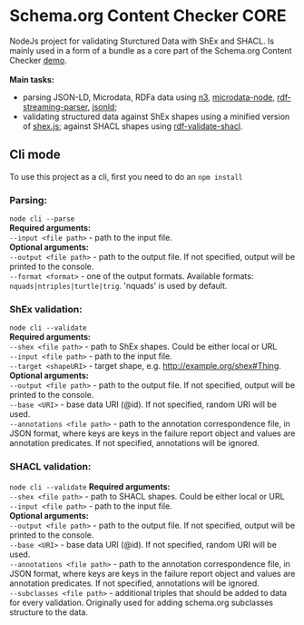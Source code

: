 # Schema.org Content Checker CORE
NodeJs project for validating Sturctured Data with ShEx and SHACL. Is mainly used in a form of a bundle as a core part of the Schema.org Content Checker [demo](https://www.gnomus042.com/). <br /><br />
**Main tasks:**
- parsing JSON-LD, Microdata, RDFa data using [n3](https://github.com/rdfjs/N3.js/), [microdata-node](https://github.com/Janpot/microdata-node), [rdf-streaming-parser](https://github.com/rubensworks/rdfa-streaming-parser.js), [jsonld](https://www.npmjs.com/package/jsonld);
- validating structured data against ShEx shapes using a minified version of [shex.js](https://github.com/shexSpec/shex.js); against SHACL shapes using [rdf-validate-shacl](https://github.com/zazuko/rdf-validate-shacl).

## Cli mode
To use this project as a cli, first you need to do an ```npm install```
### Parsing: 
```node cli --parse```<br />
**Required arguments:** <br />
```--input <file path>``` - path to the input file. <br />
**Optional arguments:** <br />
```--output <file path>``` - path to the output file. If not specified, output will be printed to the console. <br />
```--format <format>``` - one of the output formats. Available formats: ```nquads|ntriples|turtle|trig```. 'nquads' is used by default.
### ShEx validation:
```node cli --validate```<br />
**Required arguments:** <br />
```--shex <file path>``` - path to ShEx shapes. Could be either local or URL <br />
```--input <file path>``` - path to the input file. <br />
```--target <shapeURI>``` - target shape, e.g. http://example.org/shex#Thing. <br />
**Optional arguments:**<br />
```--output <file path>``` - path to the output file. If not specified, output will be printed to the console. <br />
```--base <URI>``` - base data URI (@id). If not specified, random URI will be used.<br />
```--annotations <file path>``` - path to the annotation correspondence file, in JSON format, where keys are keys 
in the failure report object and values are annotation predicates. If not specified, annotations will be ignored.
### SHACL validation:
```node cli --validate```
**Required arguments:** <br />
```--shex <file path>``` - path to SHACL shapes. Could be either local or URL <br />
```--input <file path>``` - path to the input file. <br />
**Optional arguments:**<br />
```--output <file path>``` - path to the output file. If not specified, output will be printed to the console. <br />
```--base <URI>``` - base data URI (@id). If not specified, random URI will be used. <br />
```--annotations <file path>``` - path to the annotation correspondence file, in JSON format, where keys are keys 
in the failure report object and values are annotation predicates. If not specified, annotations will be ignored. <br />
```--subclasses <file path>``` - additional triples that should be added to data for every validation. 
Originally used for adding schema.org subclasses structure to the data.

